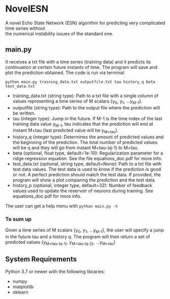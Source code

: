 # NovelESN
A novel Echo State Network (ESN) algorithm for predicting very complicated time series without   
the numerical instability issues of the standard one.

## main.py
It receives a txt file with a time series (training data) and it predicts its continuation at certain future instants of time. The program will save and plot the prediction obtained.
The code is run via terminal:  
```
python main.py training_data.txt outputfile.txt tau history_q beta test_data.txt
```
* training_data.txt (string type): Path to a txt file with a single column of values representing a time series of M scalars {y<sub>0</sub>, y<sub>1</sub>, ...y<sub>M-1</sub>}.
* outputfile (string type): Path to the output file where the prediction will be written.
* tau (integer type): Jump in the future. If M-1 is the time index of the last training data value y<sub>M-1</sub>, tau indicates that the prediction will end at instant M+tau (last predicted value will be y<sub>M+tau</sub>).
* history_q (integer type): Determines the amount of predicted values and the beginning of the prediction. The total number of predicted values will be q and they will go from instant M+tau-(q-1) to M+tau.
* beta (optional, float type, default=1e-10): Regularization parameter for a ridge regression equation. See the file equations_doc.pdf for more info. 
* test_data.txt (optional, string type, default=None): Path to a txt file with test data values. The test data is used to know if the prediction is good or not. A perfect prediction should match the test data. If provided, the program will show a plot comparing the prediction and the test data.
* history_p (optional, integer type, default=32): Number of feedback values used to update the reservoir of neurons during training. See equations_doc.pdf for more info.  
  
The user can get a help menu with  ```python main.py -h```
 
### To sum up
Given a time series of M scalars {y<sub>0</sub>, y<sub>1</sub>, ...y<sub>M-1</sub>}, the user will specify a jump in the future tau and a history q. The program will then return a set of predicted values {y<sub>M+tau-(q-1)</sub>, y<sub>M+tau-(q-2)</sub>, ...y<sub>M+tau</sub>}

## System Requirements
Python 3.7 or newer with the following libraries:
* numpy
* matplotlib
* sklearn



